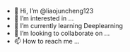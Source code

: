 - 👋 Hi, I’m @liaojuncheng123
- 👀 I’m interested in ...
- 🌱 I’m currently learning Deeplearning
- 💞️ I’m looking to collaborate on ...
- 📫 How to reach me ...

<!---
liaojuncheng123/liaojuncheng123 is a ✨ special ✨ repository because its `README.md` (this file) appears on your GitHub profile.
You can click the Preview link to take a look at your changes.
--->
